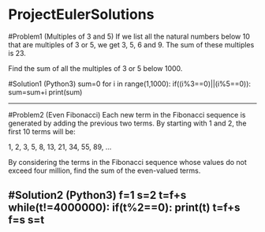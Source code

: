 # ProjectEulerSolutions

#Problem1 (Multiples of 3 and 5)
If we list all the natural numbers below 10 that are multiples of 3 or 5, we get 3, 5, 6 and 9. The sum of these multiples is 23.

Find the sum of all the multiples of 3 or 5 below 1000.

#Solution1 (Python3)
sum=0
for i in range(1,1000):
  if((i%3==0)||(i%5==0)):
    sum=sum+i
print(sum)

------------------------------------------------------------------------------------------------------------------------------
#Problem2 (Even Fibonacci)
Each new term in the Fibonacci sequence is generated by adding the previous two terms. By starting with 1 and 2, the first 10 terms will be:

1, 2, 3, 5, 8, 13, 21, 34, 55, 89, ...

By considering the terms in the Fibonacci sequence whose values do not exceed four million, find the sum of the even-valued terms.

#Solution2 (Python3)
f=1
s=2
t=f+s
while(t!=4000000):
  if(t%2==0):
    print(t)
  t=f+s
  f=s
  s=t
-----------------------------------------------------------------------------------------------------------------------------

    
